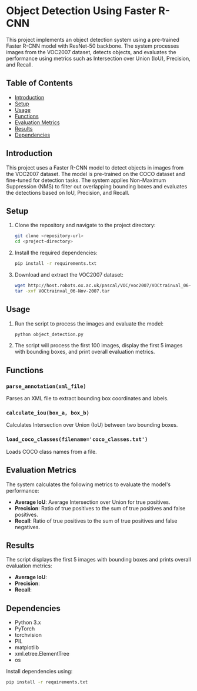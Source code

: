 # Object Detection Using Faster R-CNN

This project implements an object detection system using a pre-trained Faster R-CNN model with ResNet-50 backbone. The system processes images from the VOC2007 dataset, detects objects, and evaluates the performance using metrics such as Intersection over Union (IoU), Precision, and Recall.

## Table of Contents

- [Introduction](#introduction)
- [Setup](#setup)
- [Usage](#usage)
- [Functions](#functions)
- [Evaluation Metrics](#evaluation-metrics)
- [Results](#results)
- [Dependencies](#dependencies)

## Introduction

This project uses a Faster R-CNN model to detect objects in images from the VOC2007 dataset. The model is pre-trained on the COCO dataset and fine-tuned for detection tasks. The system applies Non-Maximum Suppression (NMS) to filter out overlapping bounding boxes and evaluates the detections based on IoU, Precision, and Recall.

## Setup

1. Clone the repository and navigate to the project directory:

   ```sh
   git clone <repository-url>
   cd <project-directory>
   ```

2. Install the required dependencies:

   ```sh
   pip install -r requirements.txt
   ```

3. Download and extract the VOC2007 dataset:

   ```sh
   wget http://host.robots.ox.ac.uk/pascal/VOC/voc2007/VOCtrainval_06-Nov-2007.tar
   tar -xvf VOCtrainval_06-Nov-2007.tar
   ```

## Usage

1. Run the script to process the images and evaluate the model:

   ```sh
   python object_detection.py
   ```

2. The script will process the first 100 images, display the first 5 images with bounding boxes, and print overall evaluation metrics.

## Functions

### `parse_annotation(xml_file)`

Parses an XML file to extract bounding box coordinates and labels.

### `calculate_iou(box_a, box_b)`

Calculates Intersection over Union (IoU) between two bounding boxes.

### `load_coco_classes(filename='coco_classes.txt')`

Loads COCO class names from a file.

## Evaluation Metrics

The system calculates the following metrics to evaluate the model's performance:

- **Average IoU**: Average Intersection over Union for true positives.
- **Precision**: Ratio of true positives to the sum of true positives and false positives.
- **Recall**: Ratio of true positives to the sum of true positives and false negatives.

## Results

The script displays the first 5 images with bounding boxes and prints overall evaluation metrics:

- **Average IoU**:
- **Precision**:
- **Recall**:

## Dependencies

- Python 3.x
- PyTorch
- torchvision
- PIL
- matplotlib
- xml.etree.ElementTree
- os

Install dependencies using:

```sh
pip install -r requirements.txt
```
